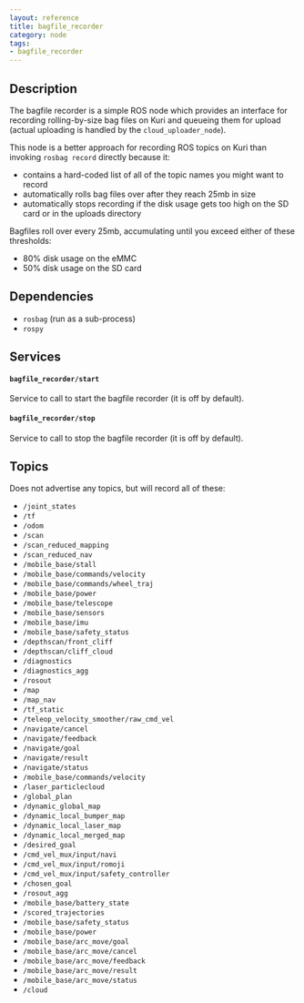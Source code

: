 ```yaml
---
layout: reference
title: bagfile_recorder
category: node
tags: 
- bagfile_recorder
---
```


## Description
The bagfile recorder is a simple ROS node which provides an interface for 
recording rolling-by-size bag files on Kuri and queueing them for upload 
(actual uploading is handled by the ``cloud_uploader_node``).

This node is a better approach for recording ROS topics on Kuri than invoking 
`rosbag record` directly because it:

* contains a hard-coded list of all of the topic names you might want to record
* automatically rolls bag files over after they reach 25mb in size
* automatically stops recording if the disk usage gets too high on the SD 
card or in the uploads directory

Bagfiles roll over every 25mb, accumulating until you exceed either of these 
thresholds:
* 80% disk usage on the eMMC
* 50% disk usage on the SD card

## Dependencies
* `rosbag` (run as a sub-process)
* `rospy`

## Services
#### `bagfile_recorder/start`  
Service to call to start the bagfile recorder (it is off by default).

#### `bagfile_recorder/stop`  
Service to call to stop the bagfile recorder (it is off by default).

## Topics
Does not advertise any topics, but will record all of these:

* ``/joint_states``
* ``/tf``
* ``/odom``
* ``/scan``
* ``/scan_reduced_mapping``
* ``/scan_reduced_nav``
* ``/mobile_base/stall``
* ``/mobile_base/commands/velocity``
* ``/mobile_base/commands/wheel_traj``
* ``/mobile_base/power``
* ``/mobile_base/telescope``
* ``/mobile_base/sensors``
* ``/mobile_base/imu``
* ``/mobile_base/safety_status``
* ``/depthscan/front_cliff``
* ``/depthscan/cliff_cloud``
* ``/diagnostics``
* ``/diagnostics_agg``
* ``/rosout``
* ``/map``
* ``/map_nav``
* ``/tf_static``
* ``/teleop_velocity_smoother/raw_cmd_vel``
* ``/navigate/cancel``
* ``/navigate/feedback``
* ``/navigate/goal``
* ``/navigate/result``
* ``/navigate/status``
* ``/mobile_base/commands/velocity``
* ``/laser_particlecloud``
* ``/global_plan``
* ``/dynamic_global_map``
* ``/dynamic_local_bumper_map``
* ``/dynamic_local_laser_map``
* ``/dynamic_local_merged_map``
* ``/desired_goal``
* ``/cmd_vel_mux/input/navi``
* ``/cmd_vel_mux/input/romoji``
* ``/cmd_vel_mux/input/safety_controller``
* ``/chosen_goal``
* ``/rosout_agg``
* ``/mobile_base/battery_state``
* ``/scored_trajectories``
* ``/mobile_base/safety_status``
* ``/mobile_base/power``
* ``/mobile_base/arc_move/goal``
* ``/mobile_base/arc_move/cancel``
* ``/mobile_base/arc_move/feedback``
* ``/mobile_base/arc_move/result``
* ``/mobile_base/arc_move/status``
* ``/cloud``

